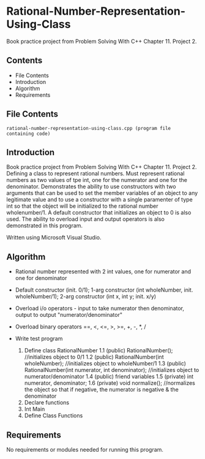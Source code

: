 # Rational-Number-Representation-Using-Class
Book practice project from Problem Solving With C++ Chapter 11. Project 2.

Contents
---------------------
* File Contents
* Introduction
* Algorithm
* Requirements

## File Contents
	
	rational-number-representation-using-class.cpp (program file containing code)

## Introduction
Book practice project from Problem Solving With C++ Chapter 11. Project 2.
Defining a class to represent rational numbers. Must represent rational numbers as two values of tpe int, one for the numerator and one for the denominator. Demonstrates the ability to use constructors with two arguments that can be used to set the member variables of an object to any legitimate value and to use a constructor with a single paramenter of type int so that the object will be initialized to the rational number wholenumber/1. A default constructor that initializes an object to 0 is also used.  The ability to overload input and output operators is also demonstrated in this program.

Written using Microsoft Visual Studio. 

## Algorithm

- Rational number represented with 2 int values, one for numerator and one for denominator
- Default constructor (init. 0/1); 1-arg constructor (int wholeNumber, init. wholeNumber/1); 2-arg constructor (int x, int y; init. x/y)
- Overload i/o operators - input to take numerator then denominator, output to output "numerator/denominator"
- Overload binary operators ==, <, <=, >, >=, +, -, *, /
- Write test program

    1. Define class RationalNumber
      1.1 (public) RationalNumber(); //initializes object to 0/1
      1.2 (public) RationalNumber(int wholeNumber); //initializes object to wholeNumber/1
      1.3 (public) RationalNumber(int numerator, int denominator); //initializes object to numerator/denominator
      1.4 (public) friend variables
      1.5 (private) int numerator, denominator;
      1.6 (private) void normalize(); //normalizes the object so that if negative, the numerator is negative & the denominator
   2. Declare functions
   3. Int Main
   4. Define Class Functions
    

## Requirements
No requirements or modules needed for running this program. 
